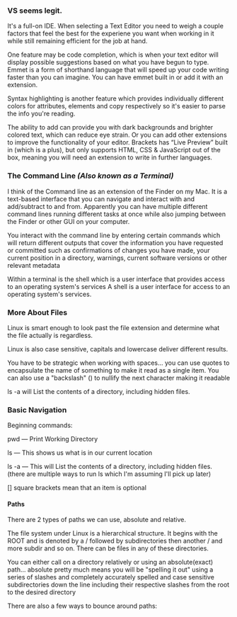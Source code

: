 ### VS seems legit. 

It's a full-on IDE. When selecting a Text Editor you need to weigh a couple factors that feel the best for the experiene you want when working in it while still remaining efficient for the job at hand.

One feature may be code completion, which is when your text editor will display possible suggestions based on what you have begun to type.
Emmet is a form of shorthand language that will speed up your code writing faster than you can imagine. You can have emmet built in or add it with an extension.

Syntax highlighting is another feature which provides individually different colors for attributes, elements and copy respectively so it's easier to parse the info you're reading.

The ability to add can provide you with dark backgrounds and brighter colored text, which can reduce eye strain. Or you can add other extensions to improve the functionality of your editor.
Brackets has “Live Preview” built in (which is a plus), but only supports HTML, CSS & JavaScript out of the box, meaning you will need an extension to write in further languages.


### The Command Line *(Also known as a Terminal)*

I think of the Command line as an extension of the Finder on my Mac. It is a text-based interface that you can navigate and interact with and add/subtract to and from. Apparently you can have multiple different command lines running different tasks at once while also jumping between the Finder or other GUI on your computer. 

You interact with the command line by entering certain commands which will return different outputs that cover the information you have requested or committed such as confirmations of changes you have made, your current position in a directory, warnings, current software versions or other relevant metadata 

Within a terminal is the shell which is a user interface that provides access to an operating system's services
A shell is a user interface for access to an operating system's services.


### More About Files
Linux is smart enough to look past the file extension and determine what the file actually is regardless.

Linux is also case sensitive, capitals and lowercase deliver different results.

You have to be strategic when working with spaces... you can use quotes to encapsulate the name of something to make it read as a single item. You can also use a "backslash" (\) to nullify the next character making it readable

ls -a will List the contents of a directory, including hidden files.

### Basic Navigation 
Beginning commands:

pwd — Print Working Directory

ls — This shows us what is in our current location

ls -a — This will List the contents of a directory, including hidden files. (there are multiple ways to run ls which I'm assuming I'll pick up later)

[] square brackets mean that an item is optional

#### Paths
There are 2 types of paths we can use, absolute and relative.

The file system under Linux is a hierarchical structure. It begins with the ROOT and is denoted by a / followed by subdirectories then another / and more subdir and so on. There can be files in any of these directories.

You can either call on a directory relatively or using an absolute(exact) path... absolute pretty much means you will be "spelling it out" using a series of slashes and completely accurately spelled and case sensitive subdirectories down the line including their respective slashes from the root to the desired directory

There are also a few ways to bounce around paths:

